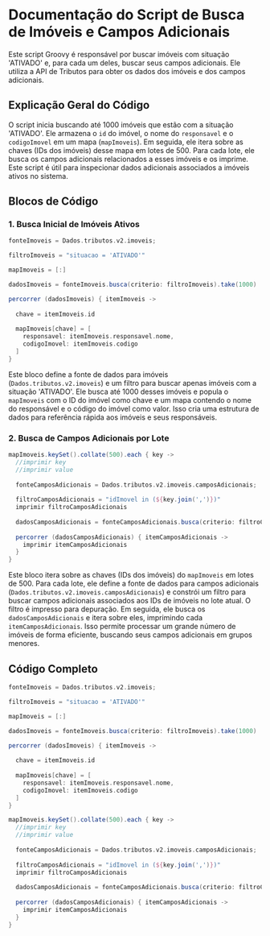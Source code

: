 # Documentação do Script de Busca de Imóveis e Campos Adicionais

Este script Groovy é responsável por buscar imóveis com situação 'ATIVADO' e, para cada um deles, buscar seus campos adicionais. Ele utiliza a API de Tributos para obter os dados dos imóveis e dos campos adicionais.

## Explicação Geral do Código

O script inicia buscando até 1000 imóveis que estão com a situação 'ATIVADO'. Ele armazena o `id` do imóvel, o nome do `responsavel` e o `codigoImovel` em um mapa (`mapImoveis`). Em seguida, ele itera sobre as chaves (IDs dos imóveis) desse mapa em lotes de 500. Para cada lote, ele busca os campos adicionais relacionados a esses imóveis e os imprime. Este script é útil para inspecionar dados adicionais associados a imóveis ativos no sistema.

## Blocos de Código

### 1. Busca Inicial de Imóveis Ativos

```groovy
fonteImoveis = Dados.tributos.v2.imoveis;

filtroImoveis = "situacao = 'ATIVADO'"

mapImoveis = [:]

dadosImoveis = fonteImoveis.busca(criterio: filtroImoveis).take(1000)

percorrer (dadosImoveis) { itemImoveis ->
  
  chave = itemImoveis.id
  
  mapImoveis[chave] = [
    responsavel: itemImoveis.responsavel.nome,
    codigoImovel: itemImoveis.codigo
  ]
}
```

Este bloco define a fonte de dados para imóveis (`Dados.tributos.v2.imoveis`) e um filtro para buscar apenas imóveis com a situação 'ATIVADO'. Ele busca até 1000 desses imóveis e popula o `mapImoveis` com o ID do imóvel como chave e um mapa contendo o nome do responsável e o código do imóvel como valor. Isso cria uma estrutura de dados para referência rápida aos imóveis e seus responsáveis.

### 2. Busca de Campos Adicionais por Lote

```groovy
mapImoveis.keySet().collate(500).each { key ->
  //imprimir key
  //imprimir value
  
  fonteCamposAdicionais = Dados.tributos.v2.imoveis.camposAdicionais;
  
  filtroCamposAdicionais = "idImovel in (${key.join(',')})"
  imprimir filtroCamposAdicionais
  
  dadosCamposAdicionais = fonteCamposAdicionais.busca(criterio: filtroCamposAdicionais)
  
  percorrer (dadosCamposAdicionais) { itemCamposAdicionais ->
    imprimir itemCamposAdicionais
  }
}
```

Este bloco itera sobre as chaves (IDs dos imóveis) do `mapImoveis` em lotes de 500. Para cada lote, ele define a fonte de dados para campos adicionais (`Dados.tributos.v2.imoveis.camposAdicionais`) e constrói um filtro para buscar campos adicionais associados aos IDs de imóveis no lote atual. O filtro é impresso para depuração. Em seguida, ele busca os `dadosCamposAdicionais` e itera sobre eles, imprimindo cada `itemCamposAdicionais`. Isso permite processar um grande número de imóveis de forma eficiente, buscando seus campos adicionais em grupos menores.

## Código Completo

```groovy
fonteImoveis = Dados.tributos.v2.imoveis;

filtroImoveis = "situacao = 'ATIVADO'"

mapImoveis = [:]

dadosImoveis = fonteImoveis.busca(criterio: filtroImoveis).take(1000)

percorrer (dadosImoveis) { itemImoveis ->
  
  chave = itemImoveis.id
  
  mapImoveis[chave] = [
    responsavel: itemImoveis.responsavel.nome,
    codigoImovel: itemImoveis.codigo
  ]
}

mapImoveis.keySet().collate(500).each { key ->
  //imprimir key
  //imprimir value
  
  fonteCamposAdicionais = Dados.tributos.v2.imoveis.camposAdicionais;
  
  filtroCamposAdicionais = "idImovel in (${key.join(',')})"
  imprimir filtroCamposAdicionais
  
  dadosCamposAdicionais = fonteCamposAdicionais.busca(criterio: filtroCamposAdicionais)
  
  percorrer (dadosCamposAdicionais) { itemCamposAdicionais ->
    imprimir itemCamposAdicionais
  }
}
```


